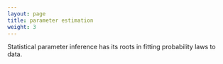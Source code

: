 ```yaml
---
layout: page
title: parameter estimation
weight: 3
---
```

Statistical parameter inference has its roots in fitting probability laws to
data. 
